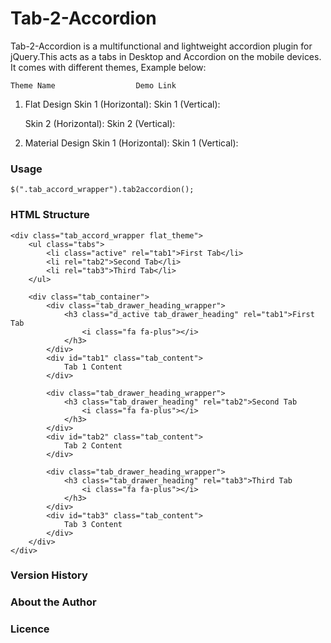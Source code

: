 # Tab-2-Accordion
Tab-2-Accordion is a multifunctional and lightweight accordion plugin for jQuery.This acts as a tabs in Desktop and Accordion on the mobile devices. It comes with different themes, Example below:

    Theme Name                  Demo Link
1. Flat Design
    Skin 1 (Horizontal):
    Skin 1 (Vertical):

    Skin 2 (Horizontal):
    Skin 2 (Vertical):

1. Material Design
    Skin 1 (Horizontal):
    Skin 1 (Vertical):

### Usage
    $(".tab_accord_wrapper").tab2accordion();

### HTML Structure

```
<div class="tab_accord_wrapper flat_theme">
    <ul class="tabs">
        <li class="active" rel="tab1">First Tab</li>
        <li rel="tab2">Second Tab</li>
        <li rel="tab3">Third Tab</li>
    </ul>

    <div class="tab_container">
        <div class="tab_drawer_heading_wrapper">
            <h3 class="d_active tab_drawer_heading" rel="tab1">First Tab
                <i class="fa fa-plus"></i>
            </h3>
        </div>
        <div id="tab1" class="tab_content">
            Tab 1 Content
        </div>

        <div class="tab_drawer_heading_wrapper">
            <h3 class="tab_drawer_heading" rel="tab2">Second Tab
                <i class="fa fa-plus"></i>
            </h3>
        </div>
        <div id="tab2" class="tab_content">
            Tab 2 Content
        </div>

        <div class="tab_drawer_heading_wrapper">
            <h3 class="tab_drawer_heading" rel="tab3">Third Tab
                <i class="fa fa-plus"></i>
            </h3>
        </div>
        <div id="tab3" class="tab_content">
            Tab 3 Content
        </div>
    </div>
</div>
```

### Version History

### About the Author

### Licence
